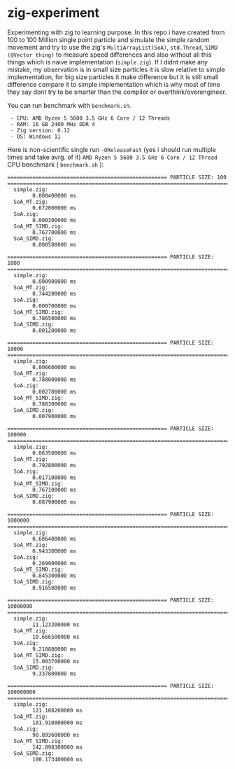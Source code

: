 # zig-experiment
Experimenting with zig to learning purpose. In this repo i have created from 100 to 100 Million single point particle and simulate the simple random movement and try to use the zig's `MultiArrayList(SoA)`, `std.Thread`, `SIMD (@Vector thing)` to measure speed differences and also without all this things which is naive implementation (`simple.zig`). If I didnt make any mistake, my observation is in small size particles it is slow relative to simple implementation, for big size particles it make difference but it is still small difference compare it to simple implementation which is why most of time they say dont try to be smarter than the compiler or overthink/overengineer.

You can run benchmark with `benchmark.sh`.
```
 - CPU: AMD Ryzen 5 5600 3.5 GHz 6 Core / 12 Threads
 - RAM: 16 GB 2400 MHz DDR 4
 - Zig version: 0.12
 - OS: Windows 11
```
Here is non-scientific single run `-OReleaseFast` (yes i should run multiple times and take avrg. of it) `AMD Ryzen 5 5600 3.5 GHz 6 Core / 12 Thread` CPU benchmark ( `benchmark.sh` ):
```
=================================================== PARTICLE SIZE: 100   =======================================================================
  simple.zig:
        0.000400000 ms
  SoA_MT.zig:
        0.672000000 ms
  SoA.zig:
        0.000300000 ms
  SoA_MT_SIMD.zig:
        0.767700000 ms
  SoA_SIMD.zig:
        0.000500000 ms

=================================================== PARTICLE SIZE: 1000   =======================================================================
  simple.zig:
        0.000900000 ms
  SoA_MT.zig:
        0.744200000 ms
  SoA.zig:
        0.000700000 ms
  SoA_MT_SIMD.zig:
        0.786500000 ms
  SoA_SIMD.zig:
        0.001200000 ms

=================================================== PARTICLE SIZE: 10000   =======================================================================
  simple.zig:
        0.006600000 ms
  SoA_MT.zig:
        0.788000000 ms
  SoA.zig:
        0.002700000 ms
  SoA_MT_SIMD.zig:
        0.788300000 ms
  SoA_SIMD.zig:
        0.007900000 ms

=================================================== PARTICLE SIZE: 100000   =======================================================================
  simple.zig:
        0.063500000 ms
  SoA_MT.zig:
        0.792800000 ms
  SoA.zig:
        0.017100000 ms
  SoA_MT_SIMD.zig:
        0.767100000 ms
  SoA_SIMD.zig:
        0.087900000 ms

=================================================== PARTICLE SIZE: 1000000   =======================================================================
  simple.zig:
        0.686400000 ms
  SoA_MT.zig:
        0.943300000 ms
  SoA.zig:
        0.269900000 ms
  SoA_MT_SIMD.zig:
        0.845300000 ms
  SoA_SIMD.zig:
        0.916500000 ms

=================================================== PARTICLE SIZE: 10000000   =======================================================================
  simple.zig:
        11.123300000 ms
  SoA_MT.zig:
        10.666500000 ms
  SoA.zig:
        9.218800000 ms
  SoA_MT_SIMD.zig:
        15.003700000 ms
  SoA_SIMD.zig:
        9.337800000 ms

=================================================== PARTICLE SIZE: 100000000   =======================================================================
  simple.zig:
        121.108200000 ms
  SoA_MT.zig:
        101.910800000 ms
  SoA.zig:
        90.893600000 ms
  SoA_MT_SIMD.zig:
        142.898300000 ms
  SoA_SIMD.zig:
        100.173400000 ms

```
